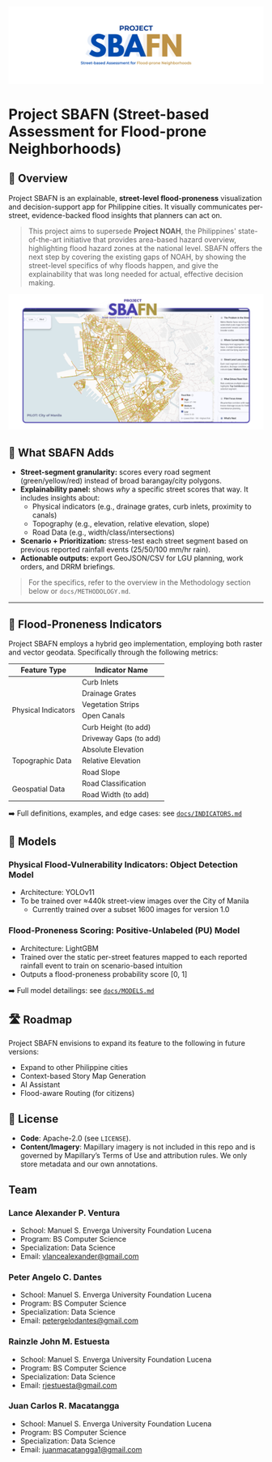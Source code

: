 <p align="center">
    <img src="docs/images/docu_banner.png" alt="SBAFN Banner Image"/>
</p>

# Project SBAFN (Street-based Assessment for Flood-prone Neighborhoods)

## 📖 Overview

Project SBAFN is an explainable, **street-level flood-proneness** visualization and decision-support app for Philippine cities. It visually communicates per-street, evidence-backed flood insights that planners can act on.

> This project aims to supersede **Project NOAH**, the Philippines' state-of-the-art initiative that provides area-based hazard overview, highlighting flood hazard zones at the national level. SBAFN offers the next step by covering the existing gaps of NOAH, by showing the street-level specifics of why floods happen, and give the explainability that was long needed for actual, effective decision making.

<p align="center">
    <img src="docs/images/docu_map.png" alt="SBAFN Map Snapshot"/>
</p>


## 🔎 What SBAFN Adds

- **Street-segment granularity:** scores every road segment (green/yellow/red) instead of broad barangay/city polygons.
- **Explainability panel:** shows *why* a specific street scores that way. It includes insights about:
  - Physical indicators (e.g., drainage grates, curb inlets, proximity to canals)
  - Topography (e.g., elevation, relative elevation, slope)
  - Road Data (e.g., width/class/intersections)
- **Scenario + Prioritization:** stress-test each street segment based on previous reported rainfall events (25/50/100 mm/hr rain).
- **Actionable outputs:** export GeoJSON/CSV for LGU planning, work orders, and DRRM briefings.

> For the specifics, refer to the overview in the Methodology section below or `docs/METHODOLOGY.md`.
_____________

## 🌊 Flood-Proneness Indicators

Project SBAFN employs a hybrid geo implementation, employing both raster and vector geodata. Specifically through the following metrics:

<table>
    <thead>
        <tr>
            <th>Feature Type</th>
            <th>Indicator Name</th>
        </tr>
    </thead>
    <body>
        <tr>
            <td rowspan="6">Physical Indicators</td>
            <td>Curb Inlets</td>
        </tr>
        <tr>
            <td>Drainage Grates</td>
        </tr>
        <tr>
            <td>Vegetation Strips</td>
        </tr>
        <tr>
            <td>Open Canals</td>
        </tr>
        <tr>
            <td>Curb Height (to add)</td>
        </tr>
        <tr>
            <td>Driveway Gaps (to add)</td>
        </tr>
        <tr>
            <td rowspan="3">Topographic Data</td>
            <td>Absolute Elevation</td>
        </tr>
        <tr>
            <td>Relative Elevation</td>
        </tr>
        <tr>
            <td>Road Slope</td>
        </tr>
        <tr>
            <td rowspan="2">Geospatial Data</td>
            <td>Road Classification</td>
        </tr>
        <tr>
            <td>Road Width (to add)</td>
        </tr>
    </body>
</table>

➡️ Full definitions, examples, and edge cases: see [`docs/INDICATORS.md`](docs/INDICATORS.md)

## 🤖 Models

### Physical Flood-Vulnerability Indicators: Object Detection Model

* Architecture: YOLOv11
* To be trained over ≈440k street-view images over the City of Manila
  * Currently trained over a subset 1600 images for version 1.0

### Flood-Proneness Scoring: Positive-Unlabeled (PU) Model

* Architecture: LightGBM
* Trained over the static per-street features mapped to each reported rainfall event to train on scenario-based intuition
* Outputs a flood-proneness probability score [0, 1]

➡️ Full model detailings: see [`docs/MODELS.md`](docs/MODELS.md)

## 🛣️ Roadmap

Project SBAFN envisions to expand its feature to the following in future versions:

* Expand to other Philippine cities
* Context-based Story Map Generation
* AI Assistant
* Flood-aware Routing (for citizens)

## 🪪 License

* **Code**: Apache-2.0 (see `LICENSE`).
* **Content/Imagery**: Mapillary imagery is not included in this repo and is governed by Mapillary’s Terms of Use and attribution rules. We only store metadata and our own annotations.

## Team

### Lance Alexander P. Ventura

* School: Manuel S. Enverga University Foundation Lucena
* Program: BS Computer Science
* Specialization: Data Science
* Email: vlancealexander@gmail.com

### Peter Angelo C. Dantes

* School: Manuel S. Enverga University Foundation Lucena
* Program: BS Computer Science
* Specialization: Data Science
* Email: petergelodantes@gmail.com

### Rainzle John M. Estuesta

* School: Manuel S. Enverga University Foundation Lucena
* Program: BS Computer Science
* Specialization: Data Science
* Email: rjestuesta@gmail.com


### Juan Carlos R. Macatangga

* School: Manuel S. Enverga University Foundation Lucena
* Program: BS Computer Science
* Specialization: Data Science
* Email: juanmacatangga1@gmail.com